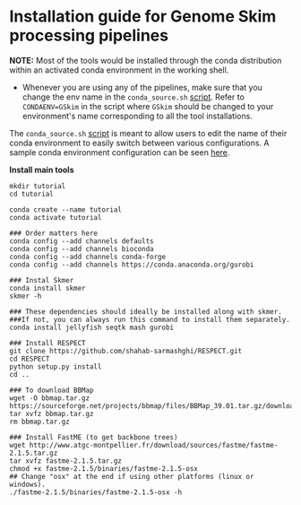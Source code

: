 # Installation guide for Genome Skim processing pipelines

**NOTE:** Most of the tools would be installed through the conda distribution within an activated conda environment in the working shell. 

* Whenever you are using any of the pipelines, make sure that you change the env name in the `conda_source.sh` [script](https://github.com/smirarab/skimming_scripts/blob/master/Skim_processing_pipelines/Pipelines/conda_source.sh). Refer to `CONDAENV=GSkim` in the script where `GSkim` should be changed to your environment's name corresponding to all the tool installations.

The `conda_source.sh` [script](https://github.com/smirarab/skimming_scripts/blob/master/Skim_processing_pipelines/Pipelines/conda_source.sh) is meant to allow users to edit the name of their conda environment to easily switch between various configurations. A sample conda environment configuration can be seen [here](https://github.com/smirarab/skimming_scripts/blob/master/environment.yml). 

**Install main tools**

```
mkdir tutorial
cd tutorial

conda create --name tutorial
conda activate tutorial

### Order matters here
conda config --add channels defaults
conda config --add channels bioconda
conda config --add channels conda-forge
conda config --add channels https://conda.anaconda.org/gurobi

### Instal Skmer
conda install skmer
skmer -h

### These dependencies should ideally be installed along with skmer. 
###If not, you can always run this command to install them separately.
conda install jellyfish seqtk mash gurobi 

### Install RESPECT
git clone https://github.com/shahab-sarmashghi/RESPECT.git
cd RESPECT
python setup.py install
cd ..

### To download BBMap
wget -O bbmap.tar.gz https://sourceforge.net/projects/bbmap/files/BBMap_39.01.tar.gz/download
tar xvfz bbmap.tar.gz
rm bbmap.tar.gz

### Install FastME (to get backbone trees)
wget http://www.atgc-montpellier.fr/download/sources/fastme/fastme-2.1.5.tar.gz
tar xvfz fastme-2.1.5.tar.gz
chmod +x fastme-2.1.5/binaries/fastme-2.1.5-osx 
## Change "osx" at the end if using other platforms (linux or windows).
./fastme-2.1.5/binaries/fastme-2.1.5-osx -h
```

